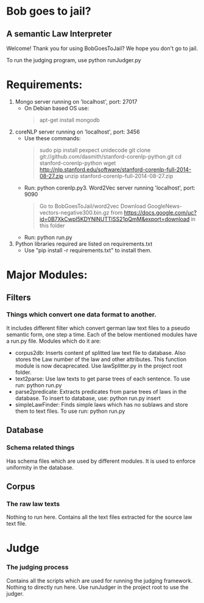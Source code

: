 # Bob goes to jail?
## A semantic Law Interpreter

Welcome! Thank you for using BobGoesToJail?
We hope you don't go to jail.

To run the judging program, use python runJudger.py


# Requirements:
1. Mongo server running on 'localhost', port: 27017
    * On Debian based OS use:
        > apt-get install mongodb
2. coreNLP server running on 'localhost', port: 3456
    * Use these commands:
        > sudo pip install pexpect unidecode
        > git clone git://github.com/dasmith/stanford-corenlp-python.git
        > cd stanford-corenlp-python
        > wget http://nlp.stanford.edu/software/stanford-corenlp-full-2014-08-27.zip
        > unzip stanford-corenlp-full-2014-08-27.zip
    * Run: python corenlp.py3. Word2Vec server running 'localhost', port: 9090
        > Go to BobGoesToJail/word2vec
        > Download GoogleNews-vectors-negative300.bin.gz from https://docs.google.com/uc?id=0B7XkCwpI5KDYNlNUTTlSS21pQmM&export=download in this folder
    * Run: python run.py
4. Python libraries required are listed on requirements.txt
    * Use "pip install -r requirements.txt" to install them.

# Major Modules:
## Filters
### Things which convert one data format to another.
It includes different filter which convert german law text files to a pseudo semantic form, one step a time.
Each of the below mentioned modules have a run.py file.
Modules which do it are:
* corpus2db: Inserts content pf splitted law text file to database. Also stores the Law number of the law and other attributes.
    This function module is now decaprecated. Use lawSplitter.py in the project root folder.
* text2parse: Use law texts to get parse trees of each sentence.
    To use run: python run.py
* parse2predicate: Extracts predicates from parse trees of laws in the database. To insert to database, use: python run.py insert
* simpleLawFinder: Finds simple laws which has no sublaws and store them to text files.
    To use run: python run.py

## Database
### Schema related things
Has schema files which are used by different modules. It is used to enforce uniformity in the database.

## Corpus
### The raw law texts
Nothing to run here.
Contains all the text files extracted for the source law text file.

# Judge
### The judging process
Contains all the scripts which are used for running the judging framework.
Nothing to directly run here. Use runJudger in the project root to use the judger.
